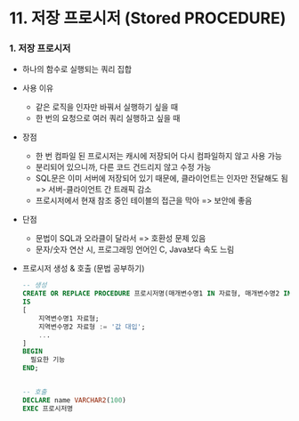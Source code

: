 # 11. 저장 프로시저 (Stored PROCEDURE)



### 1. 저장 프로시저

* 하나의 함수로 실행되는 쿼리 집합

* 사용 이유

  * 같은 로직을 인자만 바꿔서 실행하기 싶을 때
  * 한 번의 요청으로 여러 쿼리 실행하고 싶을 때

* 장점

  * 한 번 컴파일 된 프로시저는 캐시에 저장되어 다시 컴파일하지 않고 사용 가능
  * 분리되어 있으니까, 다른 코드 건드리지 않고 수정 가능
  * SQL문은 이미 서버에 저장되어 있기 때문에, 클라이언트는 인자만 전달해도 됨 => 서버-클라이언트 간 트래픽 감소
  * 프로시저에서 현재 참조 중인 테이블의 접근을 막아 => 보안에 좋음

* 단점

  * 문법이 SQL과 오라클이 달라서 => 호환성 문제 있음
  * 문자/숫자 연산 시, 프로그래밍 언어인 C, Java보다 속도 느림
  
* 프로시저 생성 & 호출 (문법 공부하기)

  ```sql
  -- 생성
  CREATE OR REPLACE PROCEDURE 프로시저명(매개변수명1 IN 자료형, 매개변수명2 IN VARCHAR2, 리턴변수명 OUT 자료형)
  IS
  [
      지역변수명1 자료형;
      지역변수명2 자료형 := '값 대입';
      ...
  ]
  BEGIN
  	필요한 기능
  END;
  
  
  -- 호출
  DECLARE name VARCHAR2(100)
  EXEC 프로시저명
  ```

  